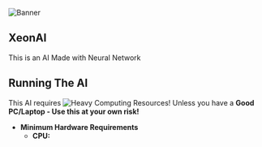 ![Banner](https://github.com/pradosh-arduino/XeonAI/blob/main/assets/XeonAI-banner.png)

## XeonAI
  This is an AI Made with Neural Network
  
## Running The AI
  This AI requires ![Heavy](https://img.shields.io/badge/Heavy-red?style=flat-square) Computing Resources!
  Unless you have a **Good PC/Laptop - Use this at your own risk!**
  - **Minimum Hardware Requirements**
    - **CPU:** 
